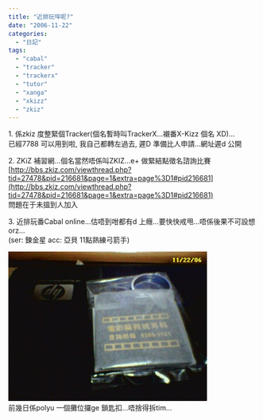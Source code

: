 ```yaml
---
title: "近排玩咩呢?"
date: "2006-11-22"
categories: 
  - "日記"
tags: 
  - "cabal"
  - "tracker"
  - "trackerx"
  - "tutor"
  - "xanga"
  - "xkizz"
  - "zkiz"
---
```


1\. 係zkiz 度整緊個Tracker(個名暫時叫TrackerX...襯番X-Kizz 個名 XD)...  
已經7788 可以用到啦, 我自己都轉左過去, 遲D 準備比人申請...網址遲d 公開

2\. ZKiZ 補習網...個名當然唔係叫ZKIZ...e+ 做緊結點徵名諮詢比賽  
[http://bbs.zkiz.com/viewthread.php?tid=27478&pid=216681&page=1&extra=page%3D1#pid216681](http://bbs.zkiz.com/viewthread.php?tid=27478&pid=216681&page=1&extra=page%3D1#pid216681)  
問題在于未搵到人加入

3\. 近排玩番Cabal online...估唔到咁都有d 上癮...要快快戒甩...唔係後果不可設想orz...  
(ser: 鍊金星 acc: 亞貝 11點熟練弓箭手)

[![Set354_01](images/z63043817.jpg)](http://photo.xanga.com/abbychau/cda3190788043/photo.html)  
前幾日係polyu 一個攤位攞ge 鎖匙扣...唔捨得拆tim...
